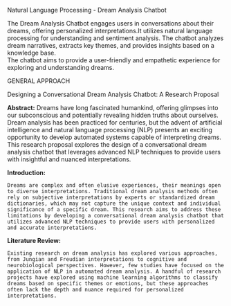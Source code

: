 Natural Language Processing - Dream Analysis Chatbot

The Dream Analysis Chatbot engages users in conversations about their dreams, offering personalized interpretations.It utilizes natural language processing for understanding and sentiment analysis. 
The chatbot analyzes dream narratives, extracts key themes, and provides insights based on a knowledge base.  
The chatbot aims to provide a user-friendly and empathetic experience for exploring and understanding dreams.


GENERAL APPROACH

Designing a Conversational Dream Analysis Chatbot: A Research Proposal


**Abstract:** 
    Dreams have long fascinated humankind, offering glimpses into our subconscious and potentially revealing hidden 
truths about ourselves. Dream analysis has been practiced for centuries, but the advent of artificial intelligence and 
natural  language processing (NLP) presents an exciting opportunity to develop automated systems capable of interpreting dreams. This research proposal explores the design of a conversational dream analysis chatbot that leverages advanced NLP techniques to provide users with insightful and nuanced interpretations.


**Introduction:**

    Dreams are complex and often elusive experiences, their meanings open to diverse interpretations. Traditional dream analysis methods often rely on subjective interpretations by experts or standardized dream dictionaries, which may not capture the unique context and individual significance of a specific dream. This research aims to address these limitations by developing a conversational dream analysis chatbot that utilizes advanced NLP techniques to provide users with personalized and accurate interpretations.

**Literature Review:**

    Existing research on dream analysis has explored various approaches, from Jungian and Freudian interpretations to cognitive and neurobiological perspectives. However, few studies have focused on the application of NLP in automated dream analysis. A handful of research projects have explored using machine learning algorithms to classify dreams based on specific themes or emotions, but these approaches often lack the depth and nuance required for personalized interpretations.

    
